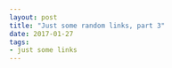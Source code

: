 ```yaml
---
layout: post
title: "Just some random links, part 3"
date: 2017-01-27
tags: 
- just some links
---
```


